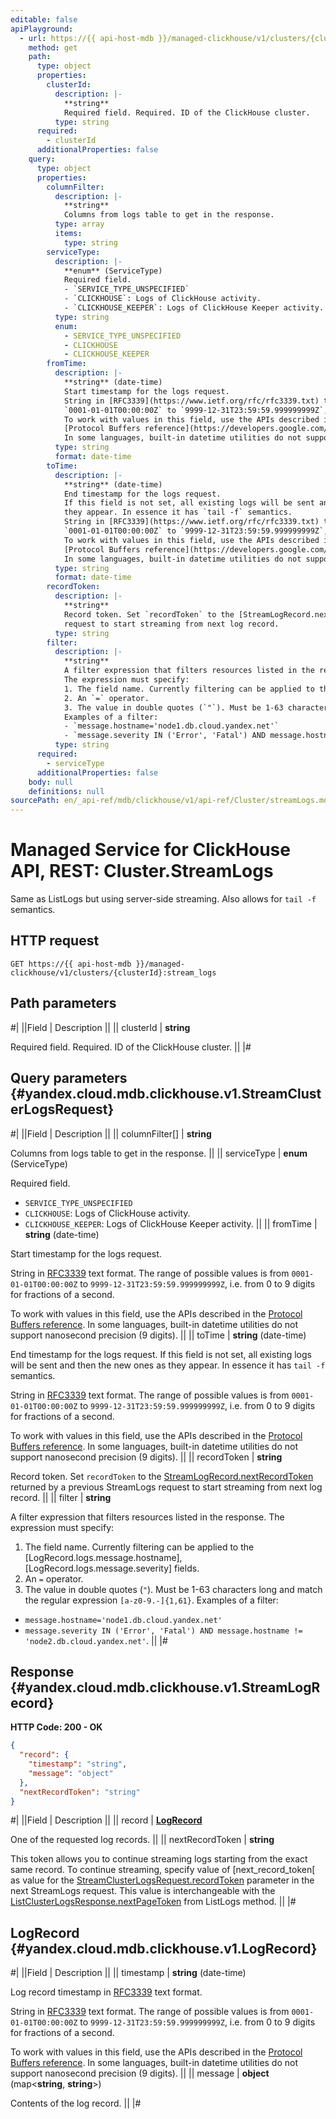 ```yaml
---
editable: false
apiPlayground:
  - url: https://{{ api-host-mdb }}/managed-clickhouse/v1/clusters/{clusterId}:stream_logs
    method: get
    path:
      type: object
      properties:
        clusterId:
          description: |-
            **string**
            Required field. Required. ID of the ClickHouse cluster.
          type: string
      required:
        - clusterId
      additionalProperties: false
    query:
      type: object
      properties:
        columnFilter:
          description: |-
            **string**
            Columns from logs table to get in the response.
          type: array
          items:
            type: string
        serviceType:
          description: |-
            **enum** (ServiceType)
            Required field. 
            - `SERVICE_TYPE_UNSPECIFIED`
            - `CLICKHOUSE`: Logs of ClickHouse activity.
            - `CLICKHOUSE_KEEPER`: Logs of ClickHouse Keeper activity.
          type: string
          enum:
            - SERVICE_TYPE_UNSPECIFIED
            - CLICKHOUSE
            - CLICKHOUSE_KEEPER
        fromTime:
          description: |-
            **string** (date-time)
            Start timestamp for the logs request.
            String in [RFC3339](https://www.ietf.org/rfc/rfc3339.txt) text format. The range of possible values is from
            `0001-01-01T00:00:00Z` to `9999-12-31T23:59:59.999999999Z`, i.e. from 0 to 9 digits for fractions of a second.
            To work with values in this field, use the APIs described in the
            [Protocol Buffers reference](https://developers.google.com/protocol-buffers/docs/reference/overview).
            In some languages, built-in datetime utilities do not support nanosecond precision (9 digits).
          type: string
          format: date-time
        toTime:
          description: |-
            **string** (date-time)
            End timestamp for the logs request.
            If this field is not set, all existing logs will be sent and then the new ones as
            they appear. In essence it has `tail -f` semantics.
            String in [RFC3339](https://www.ietf.org/rfc/rfc3339.txt) text format. The range of possible values is from
            `0001-01-01T00:00:00Z` to `9999-12-31T23:59:59.999999999Z`, i.e. from 0 to 9 digits for fractions of a second.
            To work with values in this field, use the APIs described in the
            [Protocol Buffers reference](https://developers.google.com/protocol-buffers/docs/reference/overview).
            In some languages, built-in datetime utilities do not support nanosecond precision (9 digits).
          type: string
          format: date-time
        recordToken:
          description: |-
            **string**
            Record token. Set `recordToken` to the [StreamLogRecord.nextRecordToken](#yandex.cloud.mdb.clickhouse.v1.StreamLogRecord) returned by a previous StreamLogs
            request to start streaming from next log record.
          type: string
        filter:
          description: |-
            **string**
            A filter expression that filters resources listed in the response.
            The expression must specify:
            1. The field name. Currently filtering can be applied to the [LogRecord.logs.message.hostname], [LogRecord.logs.message.severity] fields.
            2. An `=` operator.
            3. The value in double quotes (`"`). Must be 1-63 characters long and match the regular expression `[a-z0-9.-]{1,61}`.
            Examples of a filter:
            - `message.hostname='node1.db.cloud.yandex.net'`
            - `message.severity IN ('Error', 'Fatal') AND message.hostname != 'node2.db.cloud.yandex.net'`.
          type: string
      required:
        - serviceType
      additionalProperties: false
    body: null
    definitions: null
sourcePath: en/_api-ref/mdb/clickhouse/v1/api-ref/Cluster/streamLogs.md
---
```


# Managed Service for ClickHouse API, REST: Cluster.StreamLogs

Same as ListLogs but using server-side streaming. Also allows for `tail -f` semantics.

## HTTP request

```
GET https://{{ api-host-mdb }}/managed-clickhouse/v1/clusters/{clusterId}:stream_logs
```

## Path parameters

#|
||Field | Description ||
|| clusterId | **string**

Required field. Required. ID of the ClickHouse cluster. ||
|#

## Query parameters {#yandex.cloud.mdb.clickhouse.v1.StreamClusterLogsRequest}

#|
||Field | Description ||
|| columnFilter[] | **string**

Columns from logs table to get in the response. ||
|| serviceType | **enum** (ServiceType)

Required field. 

- `SERVICE_TYPE_UNSPECIFIED`
- `CLICKHOUSE`: Logs of ClickHouse activity.
- `CLICKHOUSE_KEEPER`: Logs of ClickHouse Keeper activity. ||
|| fromTime | **string** (date-time)

Start timestamp for the logs request.

String in [RFC3339](https://www.ietf.org/rfc/rfc3339.txt) text format. The range of possible values is from
`0001-01-01T00:00:00Z` to `9999-12-31T23:59:59.999999999Z`, i.e. from 0 to 9 digits for fractions of a second.

To work with values in this field, use the APIs described in the
[Protocol Buffers reference](https://developers.google.com/protocol-buffers/docs/reference/overview).
In some languages, built-in datetime utilities do not support nanosecond precision (9 digits). ||
|| toTime | **string** (date-time)

End timestamp for the logs request.
If this field is not set, all existing logs will be sent and then the new ones as
they appear. In essence it has `tail -f` semantics.

String in [RFC3339](https://www.ietf.org/rfc/rfc3339.txt) text format. The range of possible values is from
`0001-01-01T00:00:00Z` to `9999-12-31T23:59:59.999999999Z`, i.e. from 0 to 9 digits for fractions of a second.

To work with values in this field, use the APIs described in the
[Protocol Buffers reference](https://developers.google.com/protocol-buffers/docs/reference/overview).
In some languages, built-in datetime utilities do not support nanosecond precision (9 digits). ||
|| recordToken | **string**

Record token. Set `recordToken` to the [StreamLogRecord.nextRecordToken](#yandex.cloud.mdb.clickhouse.v1.StreamLogRecord) returned by a previous StreamLogs
request to start streaming from next log record. ||
|| filter | **string**

A filter expression that filters resources listed in the response.
The expression must specify:
1. The field name. Currently filtering can be applied to the [LogRecord.logs.message.hostname], [LogRecord.logs.message.severity] fields.
2. An `=` operator.
3. The value in double quotes (`"`). Must be 1-63 characters long and match the regular expression `[a-z0-9.-]{1,61}`.
Examples of a filter:
- `message.hostname='node1.db.cloud.yandex.net'`
- `message.severity IN ('Error', 'Fatal') AND message.hostname != 'node2.db.cloud.yandex.net'`. ||
|#

## Response {#yandex.cloud.mdb.clickhouse.v1.StreamLogRecord}

**HTTP Code: 200 - OK**

```json
{
  "record": {
    "timestamp": "string",
    "message": "object"
  },
  "nextRecordToken": "string"
}
```

#|
||Field | Description ||
|| record | **[LogRecord](#yandex.cloud.mdb.clickhouse.v1.LogRecord)**

One of the requested log records. ||
|| nextRecordToken | **string**

This token allows you to continue streaming logs starting from the exact
same record. To continue streaming, specify value of [next_record_token[
as value for the [StreamClusterLogsRequest.recordToken](#yandex.cloud.mdb.clickhouse.v1.StreamClusterLogsRequest) parameter in the next StreamLogs request.
This value is interchangeable with the [ListClusterLogsResponse.nextPageToken](/docs/managed-clickhouse/api-ref/Cluster/listLogs#yandex.cloud.mdb.clickhouse.v1.ListClusterLogsResponse) from ListLogs method. ||
|#

## LogRecord {#yandex.cloud.mdb.clickhouse.v1.LogRecord}

#|
||Field | Description ||
|| timestamp | **string** (date-time)

Log record timestamp in [RFC3339](https://www.ietf.org/rfc/rfc3339.txt) text format.

String in [RFC3339](https://www.ietf.org/rfc/rfc3339.txt) text format. The range of possible values is from
`0001-01-01T00:00:00Z` to `9999-12-31T23:59:59.999999999Z`, i.e. from 0 to 9 digits for fractions of a second.

To work with values in this field, use the APIs described in the
[Protocol Buffers reference](https://developers.google.com/protocol-buffers/docs/reference/overview).
In some languages, built-in datetime utilities do not support nanosecond precision (9 digits). ||
|| message | **object** (map<**string**, **string**>)

Contents of the log record. ||
|#